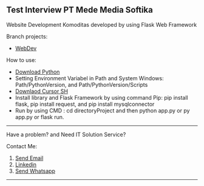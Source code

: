 Test Interview PT Mede Media Softika
-----------------------------------------------------------------------------------------------------------------------------------------------------------------------------------------------------------------------

Website Development Komoditas developed by using Flask Web Framework

Branch projects:

- [WebDev](https://github.com/AnandaRauf/Test-Interview-PT-Mede-Media-Softika/tree/WebDev)

How to use:

- [Download Python](https://www.python.org/)
-  Setting Environment Variabel in Path and System Windows: Path/PythonVersion, and Path/PythonVersion/Scripts 
-  [Downlaod Cursor SH](https://cursor.sh/)
-  Install library and Flask Framework by using command Pip: pip install flask, pip install request, and pip install mysqlconnector
-  Run by using CMD : cd directoryProject and then python app.py or py app.py or flask run.

-----------------------------------------------------------------------------------------------------------------------------------------------------------------------------------------------------------------------

Have a problem? and Need IT Solution Service?

Contact Me:

1. [Send Email](https://mailto:anandaraufm@gmail.com)
2. [Linkedin](https://www.linkedin.com/in/ananda-rauf-maududi-)
3. [Send Whatsapp](wa.me/6285692060498)


-----------------------------------------------------------------------------------------------------------------------------------------------------------------------------------------------------------------------

